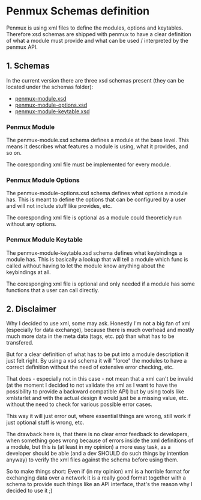 # Penmux Schemas definition

Penmux is using xml files to define the modules, options and keytables. Therefore xsd schemas are shipped with penmux to have a clear definition of what a module must provide and what can be used / interpreted by the penmux API.

## 1. Schemas

In the current version there are three xsd schemas present (they can be located under the schemas folder):

- [penmux-module.xsd](docs/dev/API/schemas/PenmuxModule.md)
- [penmux-module-options.xsd](docs/dev/API/schemas/PenmuxModuleOptions.md)
- [penmux-module-keytable.xsd](docs/dev/API/schemas/PenmuxModuleKeytable.md)

### Penmux Module

The penmux-module.xsd schema defines a module at the base level. This means it describes what features a module is using,
what it provides, and so on.

The coresponding xml file must be implemented for every module.

### Penmux Module Options

The penmux-module-options.xsd schema defines what options a module has. This is meant to define the options that can be
configured by a user and will not include stuff like provides, etc.

The coresponding xml file is optional as a module could theoreticly run without any options.

### Penmux Module Keytable

The penmux-module-keytable.xsd schema defines what keybindings a module has. This is basically a lookup that will tell a module
which func is called without having to let the module know anything about the keybindings at all.

The coresponging xml file is optional and only needed if a module has some functions that a user can call directly.

## 2. Disclaimer

Why I decided to use xml, some may ask. Honestly I'm not a big fan of xml (especially for data exchange), because there is
much overhead and mostly much more data in the meta data (tags, etc. pp) than what has to be transfered.

But for a clear definition of what has to be put into a module description it just felt right. By using a xsd schema it will
"force" the modules to have a correct definition without the need of extensive error checking, etc.

That does - especially not in this case - not mean that a xml can't be invalid (at the moment I decided to not validate the xml
as I want to have the possibility to provide a backward compatible API) but by using tools like xmlstarlet and with the actual
design it would just be a missing value, etc. without the need to check for various possible error cases.

This way it will just error out, where essential things are wrong, still work if just optional stuff is wrong, etc.

The drawback here is, that there is no clear error feedback to developers, when something goes wrong because of errors inside
the xml definitions of a module, but this is (at least in my opinion) a more easy task, as a developer should be able
(and a dev SHOULD do such things by intention anyway) to verify the xml files against the schema before using them.

So to make things short: Even if (in my opinion) xml is a horrible format for exchanging data over a network it is a really good
format together with a schema to provide such things like an API interface, that's the reason why I decided to use it ;)
